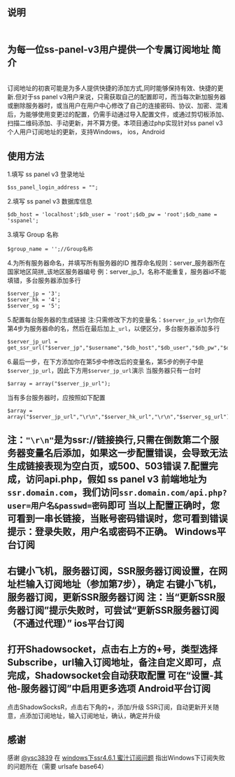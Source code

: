 说明
---

<br>为每一位ss-panel-v3用户提供一个专属订阅地址
简介
---
<br>订阅地址的初衷可能是为多人提供快捷的添加方式,同时能够保持有效、快捷的更新.但对于ss panel v3用户来说，只需获取自己的配置即可，而当每次新加服务器或删除服务器时，或当用户在用户中心修改了自己的连接密码、协议、加密、混淆后，为能够使用变更过的配置，仍需手动通过导入配置文件，或通过剪切板添加、扫描二维码添加、手动更新，并不算方便。本项目通过php实现针对ss panel v3个人用户订阅地址的更新，支持Windows， ios，Android<br>

使用方法
---
1.填写 ss panel v3 登录地址

    $ss_panel_login_address = "";

2.填写 ss panel v3 数据库信息

    $db_host = 'localhost';$db_user = 'root';$db_pw = 'root';$db_name = 'sspanel';
3.填写 Group 名称

    $group_name = '';//Group名称
   
  4.为所有服务器命名，并填写所有服务器的ID
  推荐命名规则：server_服务器所在国家地区简拼_该地区服务器编号
  例：server_jp_1，名称不能重复，服务器id不能填错，多台服务器添加多行
  

    $server_jp = '3';
    $server_hk = '4';
    $server_sg = '5';
5.配置每台服务器的生成链接
注:只需修改下方的变量名：`$server_jp_url`为你在第4步为服务器命的名，然后在最后加上`_url`，以便区分，多台服务器添加多行

    $server_jp_url = get_ssr_url("$server_jp","$username","$db_host","$db_user","$db_pw","$db_name","$group_name","$group_name_base64","$after_obfs","$after_server_name","$after_group","$after_ssr_url");

6.最后一步，在下方添加你在第5步中修改后的变量名，第5步的例子中是`$server_jp_url`，因此下方用`$server_jp_url`演示
当服务器只有一台时

    $array = array("$server_jp_url");

当有多台服务器时，应按照如下配置

    $array = array("$server_jp_url","\r\n","$server_hk_url","\r\n","$server_sg_url");
注：`"\r\n"`是为ssr://链接换行,只需在倒数第二个服务器变量名后添加，如果这一步配置错误，会导致无法生成链接表现为空白页，或500、503错误
7.配置完成，访问api.php，假如 ss panel v3 前端地址为`ssr.domain.com`，我们访问`ssr.domain.com/api.php?user=用户名&passwd=密码`即可
当以上配置正确时，您可看到一串长链接，当账号密码错误时，您可看到错误提示：登录失败，用户名或密码不正确。
Windows平台订阅
-
右键小飞机，服务器订阅，SSR服务器订阅设置，在网址栏输入订阅地址（参加第7步），确定
右键小飞机，服务器订阅，更新SSR服务器订阅
注：当“更新SSR服务器订阅”提示失败时，可尝试“更新SSR服务器订阅（不通过代理）”
ios平台订阅
-
打开Shadowsocket，点击右上方的+号，类型选择Subscribe，url输入订阅地址，备注自定义即可，点完成，Shadowsocket会自动获取配置
可在“设置-其他-服务器订阅”中启用更多选项
Android平台订阅
-
点击ShadowSocksR，点击右下角的+，添加/升级 SSR订阅，自动更新开关随意，点添加订阅地址，输入订阅地址，确认，确定并升级

感谢
-
感谢 [@ysc3839](https://github.com/ysc3839) 在 [windows下ssr4.6.1 蜜汁订阅问题](https://github.com/shadowsocksr/shadowsocksr-csharp/issues/279#issuecomment-317194631) 指出Windows下订阅失败的问题所在（需要 urlsafe base64）
